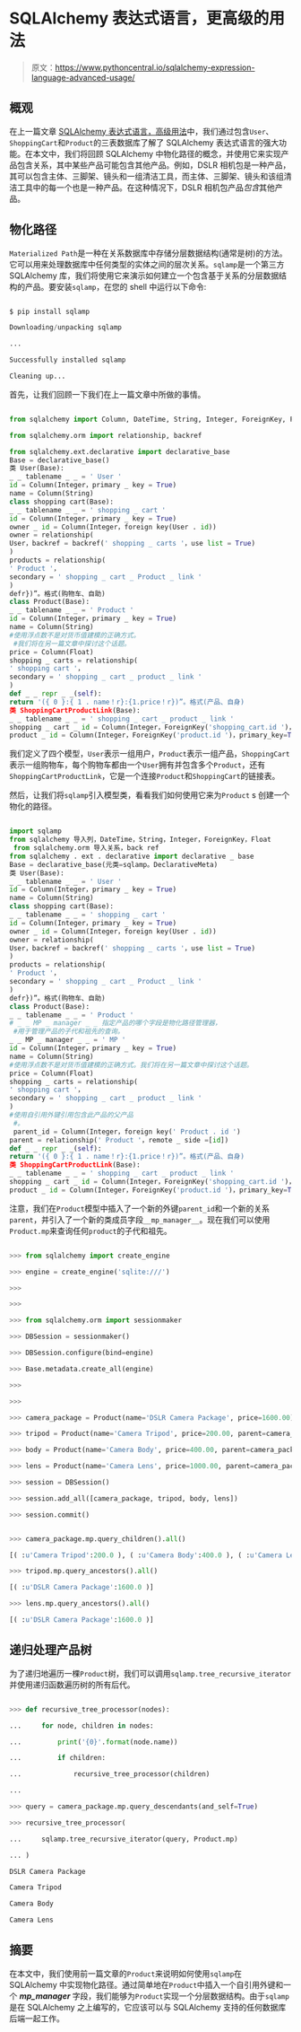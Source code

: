 # SQLAlchemy 表达式语言，更高级的用法

> 原文：<https://www.pythoncentral.io/sqlalchemy-expression-language-advanced-usage/>

## 概观

在上一篇文章 [SQLAlchemy 表达式语言，高级用法](https://www.pythoncentral.io/sqlalchemy-expression-language-advanced/ "SQLAlchemy Expression Language, Advanced Usage")中，我们通过包含`User`、`ShoppingCart`和`Product`的三表数据库了解了 SQLAlchemy 表达式语言的强大功能。在本文中，我们将回顾 SQLAlchemy 中物化路径的概念，并使用它来实现产品包含关系，其中某些产品可能包含其他产品。例如，DSLR 相机包是一种产品，其可以包含主体、三脚架、镜头和一组清洁工具，而主体、三脚架、镜头和该组清洁工具中的每一个也是一种产品。在这种情况下，DSLR 相机包产品*包含*其他产品。

## 物化路径

`Materialized Path`是一种在关系数据库中存储分层数据结构(通常是树)的方法。它可以用来处理数据库中任何类型的实体之间的层次关系。`sqlamp`是一个第三方 SQLAlchemy 库，我们将使用它来演示如何建立一个包含基于关系的分层数据结构的产品。要安装`sqlamp`，在您的 shell 中运行以下命令:

```py

$ pip install sqlamp

Downloading/unpacking sqlamp

...

Successfully installed sqlamp

Cleaning up...

```

首先，让我们回顾一下我们在上一篇文章中所做的事情。

```py

from sqlalchemy import Column, DateTime, String, Integer, ForeignKey, Float

from sqlalchemy.orm import relationship, backref

from sqlalchemy.ext.declarative import declarative_base
Base = declarative_base()
类 User(Base):
_ _ tablename _ _ = ' User '
id = Column(Integer，primary _ key = True)
name = Column(String)
class shopping cart(Base):
_ _ tablename _ _ = ' shopping _ cart '
id = Column(Integer，primary _ key = True)
owner _ id = Column(Integer，foreign key(User . id))
owner = relationship(
User，backref = backref(' shopping _ carts '，use list = True)
)
products = relationship(
' Product '，
secondary = ' shopping _ cart _ Product _ link '
)
defr})”。格式(购物车、自助)
class Product(Base):
_ _ tablename _ _ = ' Product '
id = Column(Integer，primary _ key = True)
name = Column(String)
#使用浮点数不是对货币值建模的正确方式。
 #我们将在另一篇文章中探讨这个话题。
price = Column(Float)
shopping _ carts = relationship(
' shopping cart '，
secondary = ' shopping _ cart _ product _ link '
)
def _ _ repr _ _(self):
return '({ 0 }:{ 1 . name！r}:{1.price！r})”。格式(产品、自身)
类 ShoppingCartProductLink(Base):
_ _ tablename _ _ = ' shopping _ cart _ product _ link '
shopping _ cart _ id = Column(Integer，ForeignKey('shopping_cart.id ')，primary _ key = True)
product _ id = Column(Integer，ForeignKey('product.id ')，primary_key=True) 

```

我们定义了四个模型，`User`表示一组用户，`Product`表示一组产品，`ShoppingCart`表示一组购物车，每个购物车都由一个`User`拥有并包含多个`Product`，还有`ShoppingCartProductLink`，它是一个连接`Product`和`ShoppingCart`的链接表。

然后，让我们将`sqlamp`引入模型类，看看我们如何使用它来为`Product` s 创建一个物化的路径。

```py

import sqlamp
from sqlalchemy 导入列，DateTime，String，Integer，ForeignKey，Float 
 from sqlalchemy.orm 导入关系，back ref
from sqlalchemy . ext . declarative import declarative _ base
Base = declarative_base(元类=sqlamp。DeclarativeMeta)
类 User(Base):
_ _ tablename _ _ = ' User '
id = Column(Integer，primary _ key = True)
name = Column(String)
class shopping cart(Base):
_ _ tablename _ _ = ' shopping _ cart '
id = Column(Integer，primary _ key = True)
owner _ id = Column(Integer，foreign key(User . id))
owner = relationship(
User，backref = backref(' shopping _ carts '，use list = True)
)
products = relationship(
' Product '，
secondary = ' shopping _ cart _ Product _ link '
)
defr})”。格式(购物车、自助)
class Product(Base):
_ _ tablename _ _ = ' Product '
# _ _ MP _ manager _ _ 指定产品的哪个字段是物化路径管理器，
 #用于管理产品的子代和祖先的查询。
_ _ MP _ manager _ _ = ' MP '
id = Column(Integer，primary _ key = True)
name = Column(String)
#使用浮点数不是对货币值建模的正确方式。我们将在另一篇文章中探讨这个话题。
price = Column(Float)
shopping _ carts = relationship(
' shopping cart '，
secondary = ' shopping _ cart _ product _ link '
)
#使用自引用外键引用包含此产品的父产品
 #。
 parent_id = Column(Integer，foreign key(' Product . id ')
parent = relationship(' Product '，remote _ side =[id])
def _ _ repr _ _(self):
return '({ 0 }:{ 1 . name！r}:{1.price！r})”。格式(产品、自身)
类 ShoppingCartProductLink(Base):
_ _ tablename _ _ = ' shopping _ cart _ product _ link '
shopping _ cart _ id = Column(Integer，ForeignKey('shopping_cart.id ')，primary _ key = True)
product _ id = Column(Integer，ForeignKey('product.id ')，primary_key=True) 

```

注意，我们在`Product`模型中插入了一个新的外键`parent_id`和一个新的关系`parent`，并引入了一个新的类成员字段`__mp_manager__`。现在我们可以使用`Product.mp`来查询任何`product`的子代和祖先。

```py

>>> from sqlalchemy import create_engine

>>> engine = create_engine('sqlite:///')

>>>

>>>

>>> from sqlalchemy.orm import sessionmaker

>>> DBSession = sessionmaker()

>>> DBSession.configure(bind=engine)

>>> Base.metadata.create_all(engine)

>>>

>>>

>>> camera_package = Product(name='DSLR Camera Package', price=1600.00)

>>> tripod = Product(name='Camera Tripod', price=200.00, parent=camera_package)

>>> body = Product(name='Camera Body', price=400.00, parent=camera_package)

>>> lens = Product(name='Camera Lens', price=1000.00, parent=camera_package)

>>> session = DBSession()

>>> session.add_all([camera_package, tripod, body, lens])

>>> session.commit()

```

```py

>>> camera_package.mp.query_children().all()

[( :u'Camera Tripod':200.0 ), ( :u'Camera Body':400.0 ), ( :u'Camera Lens':1000.0 )]

>>> tripod.mp.query_ancestors().all()

[( :u'DSLR Camera Package':1600.0 )]

>>> lens.mp.query_ancestors().all()

[( :u'DSLR Camera Package':1600.0 )]

```

## 递归处理产品树

为了递归地遍历一棵`Product`树，我们可以调用`sqlamp.tree_recursive_iterator`并使用递归函数遍历树的所有后代。

```py

>>> def recursive_tree_processor(nodes):

...     for node, children in nodes:

...         print('{0}'.format(node.name))

...         if children:

...             recursive_tree_processor(children)

...

>>> query = camera_package.mp.query_descendants(and_self=True)

>>> recursive_tree_processor(

...     sqlamp.tree_recursive_iterator(query, Product.mp)

... )

DSLR Camera Package

Camera Tripod

Camera Body

Camera Lens

```

## 摘要

在本文中，我们使用前一篇文章的`Product`来说明如何使用`sqlamp`在 SQLAlchemy 中实现物化路径。通过简单地在`Product`中插入一个自引用外键和一个 *__mp_manager__* 字段，我们能够为`Product`实现一个分层数据结构。由于`sqlamp`是在 SQLAlchemy 之上编写的，它应该可以与 SQLAlchemy 支持的任何数据库后端一起工作。